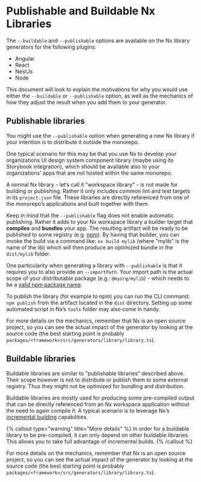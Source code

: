 # Publishable and Buildable Nx Libraries

The `--buildable` and `--publishable` options are available on the Nx library generators for the following plugins:

- Angular
- React
- NestJs
- Node

This document will look to explain the motivations for why you would use either the `--buildable` or `--publishable` option, as well as the mechanics of how they adjust the result when you add them to your generator.

## Publishable libraries

You might use the `--publishable` option when generating a new Nx library if your intention is to distribute it outside the monorepo.

One typical scenario for this may be that you use Nx to develop your organizations UI design system component library (maybe using its Storybook integration), which should be available also to your organizations’ apps that are not hosted within the same monorepo.

A normal Nx library - let’s call it "workspace library" - is not made for building or publishing. Rather it only includes common lint and test targets in its `project.json` file. These libraries are directly referenced from one of the monorepo’s applications and built together with them.

Keep in mind that the `--publishable` flag does not enable automatic publishing. Rather it adds to your Nx workspace library a builder target that **compiles** and **bundles** your app. The resulting artifact will be ready to be published to some registry (e.g. [npm](https://npmjs.com/)). By having that builder, you can invoke the build via a command like: `nx build mylib` (where "mylib" is the name of the lib) which will then produce an optimized bundle in the `dist/mylib` folder.

One particularity when generating a library with `--publishable` is that it requires you to also provide an `--importPath`. Your import path is the actual scope of your distributable package (e.g.: `@myorg/mylib`) - which needs to be a [valid npm package name](https://docs.npmjs.com/files/package.json#name).

To publish the library (for example to npm) you can run the CLI command: `npm publish` from the artifact located in the `dist` directory. Setting up some automated script in Nx’s `tools` folder may also come in handy.

For more details on the mechanics, remember that Nx is an open source project, so you can see the actual impact of the generator by looking at the source code (the best starting point is probably `packages/<framework>/src/generators/library/library.ts`).

## Buildable libraries

Buildable libraries are similar to "publishable libraries" described above. Their scope however is not to distribute or publish them to some external registry. Thus they might not be optimized for bundling and distribution.

Buildable libraries are mostly used for producing some pre-compiled output that can be directly referenced from an Nx workspace application without the need to again compile it. A typical scenario is to leverage Nx’s [incremental building](/concepts/more-concepts/incremental-builds) capabilities.

{% callout type="warning" title="More details" %}
In order for a buildable library to be pre-compiled, it can only depend on other buildable libraries. This allows you to take full advantage of incremental builds.
{% /callout %}

For more details on the mechanics, remember that Nx is an open source project, so you can see the actual impact of the generator by looking at the source code (the best starting point is probably `packages/<framework>/src/generators/library/library.ts`).
